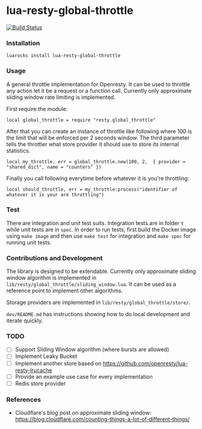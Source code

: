 # lua-resty-global-throttle

[![Build Status](https://github.com/ElvinEfendi/lua-resty-global-throttle/workflows/CI/badge.svg?branch=master)](https://github.com/ElvinEfendi/lua-resty-global-throttle/actions?query=workflow%3ACI)

### Installation

```
luarocks install lua-resty-global-throttle
```

### Usage

A general throttle implementation for Openresty. It can be used to throttle any action let it be a request or a function call.
Currently only approximate sliding window rate limiting is implemented.

First require the module:

```
local global_throttle = require "resty.global_throttle"
```

After that you can create an instance of throttle like following where 100 is the limit that will be enforced per 2 seconds window. The third parameter tells the throttler what store provider it should use to
store its internal statistics.

```
local my_throttle, err = global_throttle.new(100, 2,  { provider = "shared_dict", name = "counters" })
```

Finally you call following everytime before whatever it is you're throttling:

```
local should_throttle, err = my_throttle:process("identifier of whatever it is your are throttling")
```

### Test

There are integration and unit test suits. Integration tests are in folder `t` while unit tests are in `spec`.
In order to run tests, first build the Docker image using `make image` and then
use `make test` for integration and `make spec` for running unit tests.

### Contributions and Development

The library is designed to be extendable. Currently only approximate sliding window algorithm is implemented in `lib/resty/global_throttle/sliding_window.lua`. It can be used as a reference point to implement other algorithms.

Storage providers are implemented in `lib/resty/global_throttle/store/`.

`dev/README.md` has instructions showing how to do local development and iterate quickly.

### TODO

 - [ ] Support Sliding Window algorithm (where bursts are allowed)
 - [ ] Implement Leaky Bucket
 - [ ] Implement another store based on https://github.com/openresty/lua-resty-lrucache
 - [ ] Provide an example use case for every implementation
 - [ ] Redis store provider

### References

- Cloudflare's blog post on approximate sliding window: https://blog.cloudflare.com/counting-things-a-lot-of-different-things/
